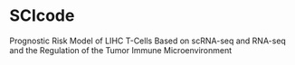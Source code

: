 # SCIcode
Prognostic Risk Model of LIHC T-Cells Based on scRNA-seq and RNA-seq and the Regulation of the Tumor Immune Microenvironment
